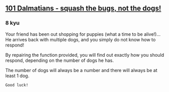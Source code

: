 <h2><a href=https://www.codewars.com/kata/56f6919a6b88de18ff000b36/train/python target="_blank">101 Dalmatians - squash the bugs, not the dogs!</a></h2><h3>8 kyu</h3><p>Your friend has been out shopping for puppies (what a time to be alive!)... He arrives back with multiple dogs, and you simply do not know how to respond!</p><p>By repairing the function provided, you will find out exactly how you should respond, depending on the number of dogs he has.</p><p>The number of dogs will always be a number and there will always be at least 1 dog.</p><pre><code class="language-agda">Good luck!</code></pre><pre style="display: none;"><code class="language-r"><span class="cm-variable">The</span> <span class="cm-variable">expected</span> <span class="cm-variable">behaviour</span> <span class="cm-variable">is</span> <span class="cm-variable">as</span> <span class="cm-variable">follows</span><span class="cm-operator">:</span><span class="cm-operator">-</span> <span class="cm-variable">Your</span> <span class="cm-variable">friend</span> <span class="cm-variable">has</span> <span class="cm-variable">fewer</span> <span class="cm-variable">than</span> <span class="cm-number">10</span> <span class="cm-variable">dogs</span><span class="cm-operator">:</span>                    <span class="cm-string">"</span><span class="cm-string">Hardly any"</span><span class="cm-operator">-</span> <span class="cm-variable">Your</span> <span class="cm-variable">friend</span> <span class="cm-variable">has</span> <span class="cm-variable">at</span> <span class="cm-variable">least</span> <span class="cm-number">10</span> <span class="cm-variable">but</span> <span class="cm-variable">fewer</span> <span class="cm-variable">than</span> <span class="cm-number">51</span> <span class="cm-variable">dogs</span><span class="cm-operator">:</span>    <span class="cm-string">"</span><span class="cm-string">More than a handful!"</span><span class="cm-operator">-</span> <span class="cm-variable">Your</span> <span class="cm-variable">friend</span> <span class="cm-variable">has</span> <span class="cm-variable">at</span> <span class="cm-variable">least</span> <span class="cm-number">51</span> <span class="cm-variable">but</span> <span class="cm-variable">not</span> <span class="cm-variable">exactly</span> <span class="cm-number">101</span> <span class="cm-variable">dogs</span><span class="cm-operator">:</span>  <span class="cm-string">"</span><span class="cm-string">Woah that's a lot of dogs!"</span><span class="cm-operator">-</span> <span class="cm-variable">Your</span> <span class="cm-variable">friend</span> <span class="cm-variable">has</span> <span class="cm-number">101</span> <span class="cm-variable">dogs</span><span class="cm-operator">:</span>                              <span class="cm-string">"</span><span class="cm-string">101 DALMATIANS!!!"</span><span class="cm-variable">Your</span> <span class="cm-variable">friend</span> <span class="cm-variable">will</span> <span class="cm-variable">always</span> <span class="cm-variable">have</span> <span class="cm-variable">between</span> <span class="cm-number">1</span> <span class="cm-variable">and</span> <span class="cm-number">101</span> <span class="cm-variable">dogs</span>, <span class="cm-variable">inclusive.</span></code></pre>